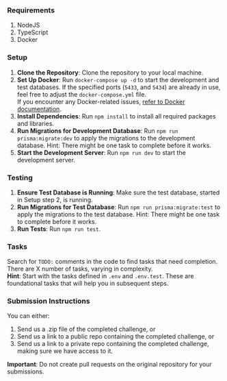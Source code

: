 ### Requirements
1. NodeJS
2. TypeScript
3. Docker

### Setup
1. **Clone the Repository**: Clone the repository to your local machine.  
2. **Set Up Docker**: Run `docker-compose up -d` to start the development and test databases. If the specified ports (`5433`, and `5434`) are already in use, feel free to adjust the `docker-compose.yml` file.  
   If you encounter any Docker-related issues, [refer to Docker documentation](https://docs.docker.com/).
3. **Install Dependencies**: Run `npm install` to install all required packages and libraries.  
4. **Run Migrations for Development Database**: Run `npm run prisma:migrate:dev` to apply the migrations to the development database. Hint: There might be one task to complete before it works.
5. **Start the Development Server**: Run `npm run dev` to start the development server.  

### Testing
1. **Ensure Test Database is Running**: Make sure the test database, started in Setup step 2, is running.
2. **Run Migrations for Test Database**: Run `npm run prisma:migrate:test` to apply the migrations to the test database. Hint: There might be one task to complete before it works.
3. **Run Tests**: Run `npm run test`.

### Tasks
Search for `TODO:` comments in the code to find tasks that need completion. There are X number of tasks, varying in complexity.  
**Hint**: Start with the tasks defined in `.env` and `.env.test`. These are foundational tasks that will help you in subsequent steps. 

### Submission Instructions
You can either:
1. Send us a .zip file of the completed challenge, or
2. Send us a link to a public repo containing the completed challenge, or
3. Send us a link to a private repo containing the completed challenge, making sure we have access to it.

**Important**: Do not create pull requests on the original repository for your submissions.  


